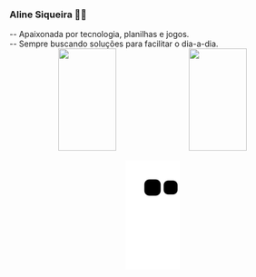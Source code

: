 <h3>Aline Siqueira 👋🏻️</h3>
-- Apaixonada por tecnologia, planilhas e jogos.<br>
-- Sempre buscando soluções para facilitar o dia-a-dia.<br>

<!-- Stats and Languages -->
<div align="center">
  <a href="https://github.com/alinemsiqueira" style="text-decoration: none;">
  <img height="180vm" width="45%" src="https://github-readme-stats.vercel.app/api?username=alinemsiqueira&show_icons=true&theme=dracula&count_private=true&bg_color=0D1117&hide=issues"/>
  <img height="180vm" width="45%" src="https://github-readme-stats.vercel.app/api/top-langs/?username=alinemsiqueira&layout=compact&langs_count=10&theme=dracula&count_private=true&bg_color=0D1117"/>
  </a>
</div>

<!-- Snake Game -->
<p width="100%" align="center">
  <img src="https://github.com/alinemsiqueira/alinemsiqueira/blob/output/github-contribution-grid-snake.svg">  
</p>
